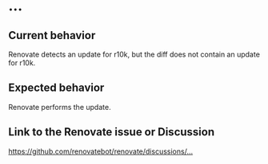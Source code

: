# …

## Current behavior

Renovate detects an update for r10k, but the diff does not contain an update for r10k.

## Expected behavior

Renovate performs the update.

## Link to the Renovate issue or Discussion

https://github.com/renovatebot/renovate/discussions/…

